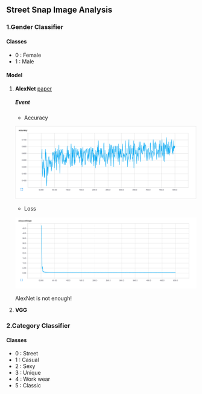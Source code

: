 ## Street Snap Image Analysis

### 1.Gender Classifier

#### Classes
- 0 : Female
- 1 : Male

#### Model

1. **AlexNet** [paper](https://papers.nips.cc/paper/4824-imagenet-classification-with-deep-convolutional-neural-networks.pdf)

	##### Event

	- Accuracy

	![images](images/gender_alexnet_accuracy.png)

	- Loss

	![images](images/gender_alexnet_loss.png)

	AlexNet is not enough!

2. **VGG**

### 2.Category Classifier

#### Classes
- 0 : Street
- 1 : Casual
- 2 : Sexy
- 3 : Unique
- 4 : Work wear
- 5 : Classic
